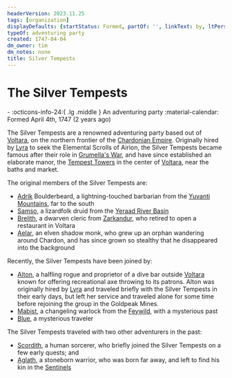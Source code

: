 ```yaml
---
headerVersion: 2023.11.25
tags: [organization]
displayDefaults: {startStatus: Formed, partOf: '', linkText: by, ltPerson: by}
typeOf: adventuring party
created: 1747-04-04
dm_owner: tim
dm_notes: none
title: Silver Tempests
---
```

# The Silver Tempests
<div class="grid cards ext-narrow-margin ext-one-column" markdown>
-
   :octicons-info-24:{ .lg .middle } An adventuring party  
   :material-calendar: Formed April 4th, 1747 (2 years ago)  
</div>


The Silver Tempests are a renowned adventuring party based out of [Voltara](<../../../gazetteer/northwest-coast/voltara.md>), on the northern frontier of the [Chardonian Empire](<../../../gazetteer/greater-chardon/chardonian-empire/chardonian-empire.md>). Originally hired by [Lyra](<../../chardonians/lyra.md>) to seek the Elemental Scrolls of Airion, the Silver Tempests became famous after their role in [Grumella's War](<../../../events/1700s/grumella-s-war.md>), and have since established an elaborate manor, the [Tempest Towers](<../../../campaigns/great-library/tempest-towers.md>) in the center of [Voltara](<../../../gazetteer/northwest-coast/voltara.md>), near the baths and market. 

The original members of the Silver Tempests are:
- [Adrik](<./adrik.md>) Boulderbeard, a lightning-touched barbarian from the [Yuvanti Mountains](<../../../gazetteer/greater-dunmar/yuvanti-mountains.md>), far to the south
- [Samso](<./samso.md>), a lizardfolk druid from the [Yeraad River Basin](<../../../gazetteer/major-rivers/yeraad-river-basin.md>)
- [Brelith](<./brelith.md>), a dwarven cleric from [Zarkandur](<../../../gazetteer/central-highlands/dwarven-kingdoms/zarkandur.md>), who retired to open a restaurant in Voltara
- [Aelar](<./aelar.md>), an elven shadow monk, who grew up an orphan wandering around Chardon, and has since grown so stealthy that he disappeared into the background

Recently, the Silver Tempests have been joined by:
- [Alton](<./alton.md>), a halfling rogue and proprietor of a dive bar outside [Voltara](<../../../gazetteer/northwest-coast/voltara.md>) known for offering recreational axe throwing to its patrons. Alton was originally hired by [Lyra](<../../chardonians/lyra.md>) and traveled briefly with the Silver Tempests in their early days, but left her service and traveled alone for some time before rejoining the group in the Goldpeak Mines.
- [Mabist](<./mabist.md>), a changeling warlock from the [Feywild](<../../../cosmology/feywild.md>), with a mysterious past
- [Blue](<./blue.md>), a mysterious traveler

The Silver Tempests traveled with two other adventurers in the past:
- [Scordith](<./scordith.md>), a human sorcerer, who briefly joined the Silver Tempests on a few early quests; and
- [Aglath](<./aglath.md>), a stoneborn warrior, who was born far away, and left to find his kin in the [Sentinels](<../../../gazetteer/sentinel-range.md>)

